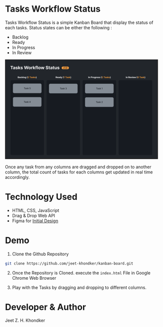 # Tasks Workflow Status
Tasks Workflow Status is a simple Kanban Board that display the status of each tasks. Status states can be either the following : 

- Backlog
- Ready
- In Progress
- In Review

![Tasks Workflow Status](/kanban-board.png)

Once any task from any columns are dragged and dropped on to another column, the total count of tasks for each columns get updated in real time accordingly.

# Technology Used

- HTML, CSS, JavaScript
- Drag & Drop Web API
- Figma for [Initial Design](https://www.figma.com/file/hkhcAf2AmPBGQU8cfBoo2y/Kanban-Board---Tasks-Workflow-Status?type=design&node-id=0%3A1&mode=design&t=Wm29pKsWBQkNKaab-1)

# Demo

1. Clone the Github Repository

```sh
git clone https://github.com/jeet-khondker/kanban-board.git
```

2. Once the Repository is Cloned. execute the `index.html` File in Google Chrome Web Browser

3. Play with the Tasks by dragging and dropping to different columns.

# Developer & Author

Jeet Z. H. Khondker